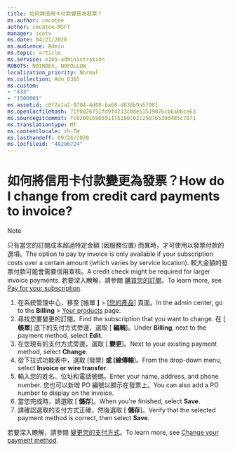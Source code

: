 ```yaml
---
title: 如何將信用卡付款變更為發票？
ms.author: cmcatee
author: cmcatee-MSFT
manager: scotv
ms.date: 04/21/2020
ms.audience: Admin
ms.topic: article
ms.service: o365-administration
ROBOTS: NOINDEX, NOFOLLOW
localization_priority: Normal
ms.collection: Adm_O365
ms.custom:
- "433"
- "1500001"
ms.assetid: c8f2a1a1-9704-4d08-ba60-d836b9a5f981
ms.openlocfilehash: 71f0026751fd9f4233c0de51519076cb6a0bce63
ms.sourcegitcommit: fc62091696591175280c02c29876530d485c7871
ms.translationtype: MT
ms.contentlocale: zh-TW
ms.lasthandoff: 09/26/2020
ms.locfileid: "48286724"
---
```

# <a name="how-do-i-change-from-credit-card-payments-to-invoice"></a><span data-ttu-id="8f714-102">如何將信用卡付款變更為發票？</span><span class="sxs-lookup"><span data-stu-id="8f714-102">How do I change from credit card payments to invoice?</span></span>

> [!NOTE]
> <span data-ttu-id="8f714-103">只有當您的訂閱成本超過特定金額 (因服務位置) 而異時，才可使用以發票付款的選項。</span><span class="sxs-lookup"><span data-stu-id="8f714-103">The option to pay by invoice is only available if your subscription costs over a certain amount (which varies by service location).</span></span> <span data-ttu-id="8f714-104">較大金額的發票付款可能會需要信用查核。</span><span class="sxs-lookup"><span data-stu-id="8f714-104">A credit check might be required for larger invoice payments.</span></span> <span data-ttu-id="8f714-105">若要深入瞭解，請參閱 [購買您的訂閱](https://docs.microsoft.com/microsoft-365/commerce/billing-and-payments/pay-for-your-subscription)。</span><span class="sxs-lookup"><span data-stu-id="8f714-105">To learn more, see [Pay for your subscription](https://docs.microsoft.com/microsoft-365/commerce/billing-and-payments/pay-for-your-subscription).</span></span>

1. <span data-ttu-id="8f714-106">在系統管理中心，移至 [帳單 **]**  >  [[您的產品](https://go.microsoft.com/fwlink/p/?linkid=842054)] 頁面。</span><span class="sxs-lookup"><span data-stu-id="8f714-106">In the admin center, go to the **Billing** > [Your products](https://go.microsoft.com/fwlink/p/?linkid=842054) page.</span></span>
2. <span data-ttu-id="8f714-107">尋找您要變更的訂閱。</span><span class="sxs-lookup"><span data-stu-id="8f714-107">Find the subscription that you want to change.</span></span> <span data-ttu-id="8f714-108">在 [ **帳單**] 底下的支付方式旁邊，選取 [ **編輯**]。</span><span class="sxs-lookup"><span data-stu-id="8f714-108">Under **Billing**, next to the payment method, select **Edit**.</span></span>
3. <span data-ttu-id="8f714-109">在您現有的支付方式旁邊，選取 [ **變更**]。</span><span class="sxs-lookup"><span data-stu-id="8f714-109">Next to your existing payment method, select **Change**.</span></span>
4. <span data-ttu-id="8f714-110">從下拉式功能表中，選取 [發票] **或 [線傳輸**]。</span><span class="sxs-lookup"><span data-stu-id="8f714-110">From the drop-down menu, select **Invoice or wire transfer**.</span></span>
5. <span data-ttu-id="8f714-111">輸入您的姓名、位址和電話號碼。</span><span class="sxs-lookup"><span data-stu-id="8f714-111">Enter your name, address, and phone number.</span></span> <span data-ttu-id="8f714-112">您也可以新增 PO 編號以顯示在發票上。</span><span class="sxs-lookup"><span data-stu-id="8f714-112">You can also add a PO number to display on the invoice.</span></span>
6. <span data-ttu-id="8f714-113">當您完成時，請選取 [ **儲存**]。</span><span class="sxs-lookup"><span data-stu-id="8f714-113">When you're finished, select **Save**.</span></span>
7. <span data-ttu-id="8f714-114">請確認選取的支付方式正確，然後選取 [ **儲存**]。</span><span class="sxs-lookup"><span data-stu-id="8f714-114">Verify that the selected payment method is correct, then select **Save**.</span></span>

<span data-ttu-id="8f714-115">若要深入瞭解，請參閱 [變更您的支付方式](https://docs.microsoft.com/microsoft-365/commerce/billing-and-payments/change-payment-method)。</span><span class="sxs-lookup"><span data-stu-id="8f714-115">To learn more, see [Change your payment method](https://docs.microsoft.com/microsoft-365/commerce/billing-and-payments/change-payment-method).</span></span>